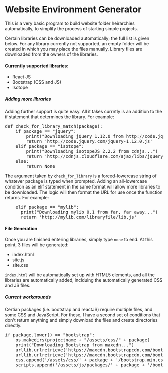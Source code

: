 # Website Environment Generator
This is a very basic program to build website folder heirarchies automatically, to simplify the process of starting simple projects.

Certain libraries can be downloaded automatically; the full list is given below. For any library currently not supported, 
an empty folder will be created in which you may place the files manually. Library files are downloaded from the owners of the libraries.

#### Currently supported libraries:
- React JS 
- Bootstrap (CSS and JS)
- Isotope

##### Adding more libraries
Adding further support is quite easy. All it takes currntly is an addition to the if statement that determines the library.
For example:
<pre>
def check_for_library_match(package):
    if package == "jquery":
        print("Downloading jQuery 1.12.0 from http://code.jquery.com/jquery-1.12.0.js...")
        return 'http://code.jquery.com/jquery-1.12.0.js'
    elif package == "isotope":
        print("Downloading isotopeJS 2.2.2 from cdnjs...")
        return 'http://cdnjs.cloudflare.com/ajax/libs/jquery.isotope/2.2.2/isotope.pkgd.min.js'
    else:
        return None
</pre>
The argument taken by <code>check_for_library</code> is a forced-lowercase string of whatever package is typed when prompted. Adding an all-lowercase condition as
an elif statement in the same format will allow more libraries to be downloaded. The logic will then format the URL for use once the 
function returns.
For example:
<pre>
    elif package == "mylib":
      print("Downloading mylib 0.1 from far, far away...")
      return 'http://mylib.com/libraryfile/lib.js'
</pre>

#### File Generation
Once you are finished entering libraries, simply type <code>none</code> to end. At this point, 3 files will be generated:
- index.html
- site.js
- site.css

<code>index.html</code> will be automatically set up with HTML5 elements, and all the libraries are automatically added, inclduing 
the automatically generated CSS and JS files.

##### Current workarounds
Certian packages (i.e. bootstrap and reactJS) require multiple files, and some CSS and JavaScript. For these, I have a second set of conditions that don't return anything and simply download the files and create directories directly. 
<pre>
if package.lower() == "bootstrap":
    os.makedirs(projectname + "/assets/css/" + package)
    print("Downloading Bootstrap from maxcdn...")
    urllib.urlretrieve('https://maxcdn.bootstrapcdn.com/bootstrap/3.3.6/css/bootstrap.min.css', projectname + '/assets/css/' + package + '/bootstrap.min.css')
    urllib.urlretrieve('https://maxcdn.bootstrapcdn.com/bootstrap/3.3.6/js/bootstrap.min.js', projectname + '/assets/js/packages/' + package + '/bootstrap.min.js')
    css.append('/assets/css/' + package + '/bootstrap.min.css')
    scripts.append('/assets/js/packages/' + package + '/bootstrap.min.js')
</pre>
